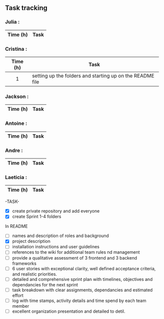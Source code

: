 ## Task tracking

### Julia :
| Time (h) | Task | 
| :---: | --- |

### Cristina : 
| Time (h) | Task | 
| :---: | --- |
| 1 | setting up the folders and starting up on the README file |


### Jackson : 
| Time (h) | Task | 
| :---: | --- |

### Antoine : 
| Time (h) | Task | 
| :---: | --- |
### Andre : 
| Time (h) | Task | 
| :---: | --- |

### Laeticia :
| Time (h) | Task | 
| :---: | --- |


-TASK-
- [x] create private repository and add everyone
- [x] create Sprint 1-4 folders
      
In README
- [ ] names and description of roles and background
- [x] project description
- [ ] installation instructions and user guidelines
- [ ] references to the wiki for additional team rules nd management 
- [ ] provide a qualitative assessment of 3 frontend and 3 backend frameworks
- [ ] 6 user stories with exceptional clarity, well defined acceptance criteria, and realistic priorities.
- [ ] detailed and comprehensive sprint plan with timelines, objectives and dependancies for the next sprint
- [ ] task breakdown with clear assignments, dependancies and estimated effort
- [ ] log with time stamps, activity details and time spend by each team member
- [ ] excellent organization presentation and detailed to detil. 

